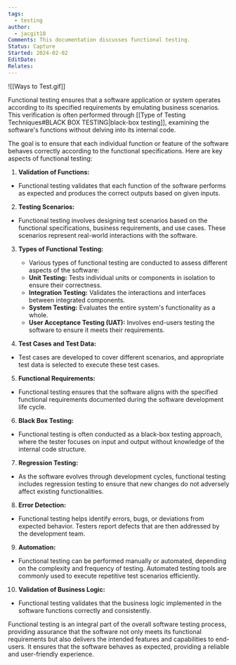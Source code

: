 ```yaml
---
tags:
  - testing
author:
  - jacgit18
Comments: This documentation discusses functional testing.
Status: Capture
Started: 2024-02-02
EditDate: 
Relates:
---
```

![[Ways to Test.gif]]

Functional testing ensures that a software application or system operates according to its specified requirements by emulating business scenarios. This verification is often performed through [[Type of Testing Techniques#BLACK BOX TESTING|black-box testing]], examining the software's functions without delving into its internal code.

The goal is to ensure that each individual function or feature of the software behaves correctly according to the functional specifications. Here are key aspects of functional testing:  
  
1. **Validation of Functions:**  
- Functional testing validates that each function of the software performs as expected and produces the correct outputs based on given inputs.  
  
2. **Testing Scenarios:**  
- Functional testing involves designing test scenarios based on the functional specifications, business requirements, and use cases. These scenarios represent real-world interactions with the software.  
  
3. **Types of Functional Testing:**  
	- Various types of functional testing are conducted to assess different aspects of the software:  
	- **Unit Testing:** Tests individual units or components in isolation to ensure their correctness.  
	- **Integration Testing:** Validates the interactions and interfaces between integrated components.  
	- **System Testing:** Evaluates the entire system's functionality as a whole.  
	- **User Acceptance Testing (UAT):** Involves end-users testing the software to ensure it meets their requirements.  
  
4. **Test Cases and Test Data:**  
- Test cases are developed to cover different scenarios, and appropriate test data is selected to execute these test cases.  
  
5. **Functional Requirements:**  
- Functional testing ensures that the software aligns with the specified functional requirements documented during the software development life cycle.  
  
6. **Black Box Testing:**  
- Functional testing is often conducted as a black-box testing approach, where the tester focuses on input and output without knowledge of the internal code structure.  
  
7. **Regression Testing:**  
- As the software evolves through development cycles, functional testing includes regression testing to ensure that new changes do not adversely affect existing functionalities.  
  
8. **Error Detection:**  
- Functional testing helps identify errors, bugs, or deviations from expected behavior. Testers report defects that are then addressed by the development team.  
  
9. **Automation:**  
- Functional testing can be performed manually or automated, depending on the complexity and frequency of testing. Automated testing tools are commonly used to execute repetitive test scenarios efficiently.  
  
10. **Validation of Business Logic:**  
- Functional testing validates that the business logic implemented in the software functions correctly and consistently.  
  
Functional testing is an integral part of the overall software testing process, providing assurance that the software not only meets its functional requirements but also delivers the intended features and capabilities to end-users. It ensures that the software behaves as expected, providing a reliable and user-friendly experience.


